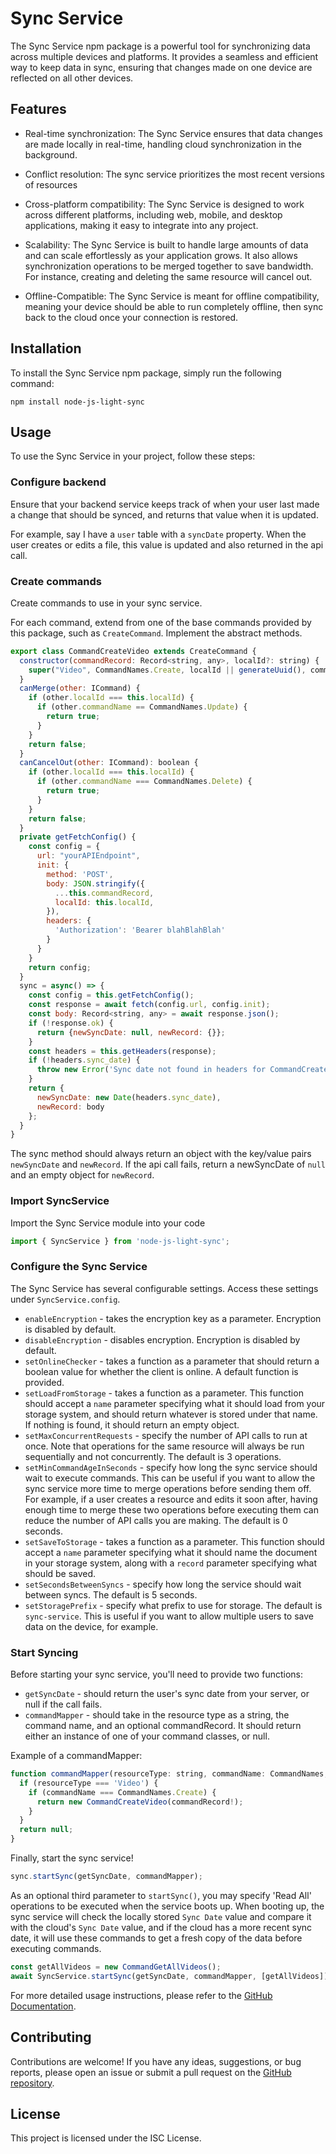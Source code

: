 # Sync Service

The Sync Service npm package is a powerful tool for synchronizing data across multiple devices and platforms. It provides a seamless and efficient way to keep data in sync, ensuring that changes made on one device are reflected on all other devices.

## Features

- Real-time synchronization: The Sync Service ensures that data changes are made locally in real-time, handling cloud synchronization in the background.

- Conflict resolution: The sync service prioritizes the most recent versions of resources

- Cross-platform compatibility: The Sync Service is designed to work across different platforms, including web, mobile, and desktop applications, making it easy to integrate into any project.

- Scalability: The Sync Service is built to handle large amounts of data and can scale effortlessly as your application grows. It also allows synchronization operations to be merged together to save bandwidth. For instance, creating and deleting the same resource will cancel out.

- Offline-Compatible: The Sync Service is meant for offline compatibility, meaning your device should be able to run completely offline, then sync back to the cloud once your connection is restored. 

## Installation

To install the Sync Service npm package, simply run the following command:

```
npm install node-js-light-sync
```

## Usage

To use the Sync Service in your project, follow these steps:

### Configure backend
Ensure that your backend service keeps track of when your user last made a change that should be synced, and returns that value when it is updated.

For example, say I have a `user` table with a `syncDate` property. When the user creates or edits a file, this value is updated and also returned in the api call.

### Create commands
Create commands to use in your sync service.

For each command, extend from one of the base commands provided by this package, such as `CreateCommand`. Implement the abstract methods.
```javascript
export class CommandCreateVideo extends CreateCommand {
  constructor(commandRecord: Record<string, any>, localId?: string) {
    super("Video", CommandNames.Create, localId || generateUuid(), commandRecord);
  }
  canMerge(other: ICommand) {
    if (other.localId === this.localId) {
      if (other.commandName == CommandNames.Update) {
        return true;
      }
    }
    return false;
  }
  canCancelOut(other: ICommand): boolean {
    if (other.localId === this.localId) {
      if (other.commandName === CommandNames.Delete) {
        return true;
      }
    }
    return false;
  }
  private getFetchConfig() {
    const config = {
      url: "yourAPIEndpoint",
      init: {
        method: 'POST',
        body: JSON.stringify({
          ...this.commandRecord,
          localId: this.localId,
        }),
        headers: {
          'Authorization': 'Bearer blahBlahBlah'
        }
      }
    }
    return config;
  }
  sync = async() => {
    const config = this.getFetchConfig();
    const response = await fetch(config.url, config.init);
    const body: Record<string, any> = await response.json();
    if (!response.ok) {
      return {newSyncDate: null, newRecord: {}};
    }
    const headers = this.getHeaders(response);
    if (!headers.sync_date) {
      throw new Error('Sync date not found in headers for CommandCreateVideo');
    }
    return {
      newSyncDate: new Date(headers.sync_date),
      newRecord: body
    };
  }
}
```
The sync method should always return an object with the key/value pairs `newSyncDate` and `newRecord`. If the api call fails, return a newSyncDate of `null` and an empty object for `newRecord`.

### Import SyncService
Import the Sync Service module into your code

```javascript
import { SyncService } from 'node-js-light-sync';
```

### Configure the Sync Service
The Sync Service has several configurable settings. Access these settings under `SyncService.config`.

- `enableEncryption` - takes the encryption key as a parameter. Encryption is disabled by default.
- `disableEncryption` - disables encryption. Encryption is disabled by default.
- `setOnlineChecker` - takes a function as a parameter that should return a boolean value for whether the client is online. A default function is provided.
- `setLoadFromStorage` - takes a function as a parameter. This function should accept a `name` parameter specifying what it should load from your storage system, and should return whatever is stored under that name. If nothing is found, it should return an empty object.
- `setMaxConcurrentRequests` - specify the number of API calls to run at once. Note that operations for the same resource will always be run sequentially and not concurrently. The default is 3 operations.
- `setMinCommandAgeInSeconds` - specify how long the sync service should wait to execute commands. This can be useful if you want to allow the sync service more time to merge operations before sending them off. For example, if a user creates a resource and edits it soon after, having enough time to merge these two operations before executing them can reduce the number of API calls you are making. The default is 0 seconds.
- `setSaveToStorage` - takes a function as a parameter. This function should accept a `name` parameter specifying what it should name the document in your storage system, along with a `record` parameter specifying what should be saved.
- `setSecondsBetweenSyncs` - specify how long the service should wait between syncs. The default is 5 seconds.
- `setStoragePrefix` - specify what prefix to use for storage. The default is `sync-service`. This is useful if you want to allow multiple users to save data on the device, for example.

### Start Syncing
Before starting your sync service, you'll need to provide two functions:
- `getSyncDate` - should return the user's sync date from your server, or null if the call fails.
- `commandMapper` - should take in the resource type as a string, the command name, and an optional commandRecord. It should return either an instance of one of your command classes, or null.

Example of a commandMapper:
```javascript
function commandMapper(resourceType: string, commandName: CommandNames, commandRecord?: Record<string, any>) {
  if (resourceType === 'Video') {
    if (commandName === CommandNames.Create) {
      return new CommandCreateVideo(commandRecord!);
    }
  }
  return null;
}
```

Finally, start the sync service!
```javascript
sync.startSync(getSyncDate, commandMapper);
```

As an optional third parameter to `startSync()`, you may specify 'Read All' operations to be executed when the service boots up. When booting up, the sync service will check the locally stored `Sync Date` value and compare it with the cloud's `Sync Date` value, and if the cloud has a more recent sync date, it will use these commands to get a fresh copy of the data before executing commands.

```javascript
const getAllVideos = new CommandGetAllVideos();
await SyncService.startSync(getSyncDate, commandMapper, [getAllVideos]);
```

For more detailed usage instructions, please refer to the [GitHub Documentation](https://github.com/pf274/SyncService).

## Contributing

Contributions are welcome! If you have any ideas, suggestions, or bug reports, please open an issue or submit a pull request on the [GitHub repository](https://github.com/pf274/SyncService).

## License

This project is licensed under the ISC License.
